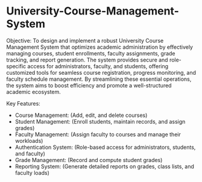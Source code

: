 # University-Course-Management-System
Objective: To design and implement a robust University Course Management System that optimizes academic administration by effectively managing courses, student enrollments, faculty assignments, grade tracking, and report generation. The system provides secure and role-specific access for administrators, faculty, and students, offering customized tools for seamless course registration, progress monitoring, and faculty schedule management. By streamlining these essential operations, the system aims to boost efficiency and promote a well-structured academic ecosystem.

Key Features:  
- Course Management: (Add, edit, and delete courses)  
- Student Management: (Enroll students, maintain records, and assign grades)  
- Faculty Management: (Assign faculty to courses and manage their workloads)  
- Authentication System: (Role-based access for administrators, students, and faculty)  
- Grade Management: (Record and compute student grades)  
- Reporting System: (Generate detailed reports on grades, class lists, and faculty loads)
